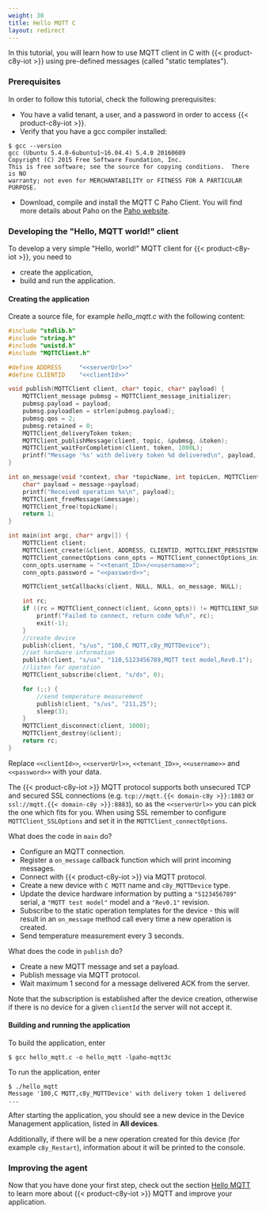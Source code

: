 ```yaml
---
weight: 30
title: Hello MQTT C
layout: redirect
---
```


In this tutorial, you will learn how to use MQTT client in C with {{< product-c8y-iot >}} using pre-defined messages (called "static templates").

### Prerequisites

In order to follow this tutorial, check the following prerequisites:

* You have a valid tenant, a user, and a password in order to access {{< product-c8y-iot >}}.
* Verify that you have a gcc compiler installed:


```shell  
$ gcc --version
gcc (Ubuntu 5.4.0-6ubuntu1~16.04.4) 5.4.0 20160609
Copyright (C) 2015 Free Software Foundation, Inc.
This is free software; see the source for copying conditions.  There is NO
warranty; not even for MERCHANTABILITY or FITNESS FOR A PARTICULAR PURPOSE.
```

* Download, compile and install the MQTT C Paho Client. You will find more details about Paho on the [Paho website](http://www.eclipse.org/paho/clients/c/).


### Developing the "Hello, MQTT world!" client

To develop a very simple "Hello, world!" MQTT client for {{< product-c8y-iot >}}, you need to

* create the application,
* build and run the application.

#### Creating the application

Create a source file, for example *hello_mqtt.c* with the following content:

```cpp
#include "stdlib.h"
#include "string.h"
#include "unistd.h"
#include "MQTTClient.h"

#define ADDRESS     "<<serverUrl>>"
#define CLIENTID    "<<clientId>>"

void publish(MQTTClient client, char* topic, char* payload) {
    MQTTClient_message pubmsg = MQTTClient_message_initializer;
    pubmsg.payload = payload;
    pubmsg.payloadlen = strlen(pubmsg.payload);
    pubmsg.qos = 2;
    pubmsg.retained = 0;
    MQTTClient_deliveryToken token;
    MQTTClient_publishMessage(client, topic, &pubmsg, &token);
    MQTTClient_waitForCompletion(client, token, 1000L);
    printf("Message '%s' with delivery token %d delivered\n", payload, token);
}

int on_message(void *context, char *topicName, int topicLen, MQTTClient_message *message) {
    char* payload = message->payload;
    printf("Received operation %s\n", payload);
    MQTTClient_freeMessage(&message);
    MQTTClient_free(topicName);
    return 1;
}

int main(int argc, char* argv[]) {
    MQTTClient client;
    MQTTClient_create(&client, ADDRESS, CLIENTID, MQTTCLIENT_PERSISTENCE_NONE, NULL);
    MQTTClient_connectOptions conn_opts = MQTTClient_connectOptions_initializer;
    conn_opts.username = "<<tenant_ID>>/<<username>>";
    conn_opts.password = "<<password>>";

    MQTTClient_setCallbacks(client, NULL, NULL, on_message, NULL);

    int rc;
    if ((rc = MQTTClient_connect(client, &conn_opts)) != MQTTCLIENT_SUCCESS) {
        printf("Failed to connect, return code %d\n", rc);
        exit(-1);
    }
    //create device
    publish(client, "s/us", "100,C MQTT,c8y_MQTTDevice");
    //set hardware information
    publish(client, "s/us", "110,S123456789,MQTT test model,Rev0.1");
    //listen for operation
    MQTTClient_subscribe(client, "s/ds", 0);

    for (;;) {
        //send temperature measurement
        publish(client, "s/us", "211,25");
        sleep(3);
    }
    MQTTClient_disconnect(client, 1000);
    MQTTClient_destroy(&client);
    return rc;
}
```

Replace `<<clientId>>`, `<<serverUrl>>`, `<<tenant_ID>>`, `<<username>>` and `<<password>>` with your data.

The {{< product-c8y-iot >}} MQTT protocol supports both unsecured TCP and secured SSL connections (e.g. ``tcp://mqtt.{{< domain-c8y >}}:1883`` or ``ssl://mqtt.{{< domain-c8y >}}:8883``), so as the `<<serverUrl>>` you can pick the one which fits for you.
When using SSL remember to configure ``MQTTClient_SSLOptions`` and set it in the ``MQTTClient_connectOptions``.

What does the code in `main` do?

-   Configure an MQTT connection.
-   Register a ``on_message`` callback function which will print incoming messages.
-   Connect with {{< product-c8y-iot >}} via MQTT protocol.
-   Create a new device with ``C MQTT`` name and ``c8y_MQTTDevice`` type.
-   Update the device hardware information by putting a ``"S123456789"`` serial, a ``"MQTT test model"`` model and a ``"Rev0.1"`` revision.
-   Subscribe to the static operation templates for the device - this will result in an ``on_message`` method call every time a new operation is created.
-   Send temperature measurement every 3 seconds.

What does the code in `publish` do?

-   Create a new MQTT message and set a payload.
-   Publish message via MQTT protocol.
-   Wait maximum 1 second for a message delivered ACK from the server.

Note that the subscription is established after the device creation, otherwise if there is no device for a given ``clientId`` the server will not accept it.

#### Building and running the application

To build the application, enter

```shell
$ gcc hello_mqtt.c -o hello_mqtt -lpaho-mqtt3c
```

To run the application, enter

```shell
$ ./hello_mqtt
Message '100,C MQTT,c8y_MQTTDevice' with delivery token 1 delivered
...
```

After starting the application, you should see a new device in the Device Management application, listed in **All devices**.

Additionally, if there will be a new operation created for this device (for example ``c8y_Restart``), information about it will be printed to the console.

### Improving the agent

Now that you have done your first step, check out the section [Hello MQTT](/device-sdk/mqtt-examples#hello-mqtt) to learn more about {{< product-c8y-iot >}} MQTT and improve your application.
